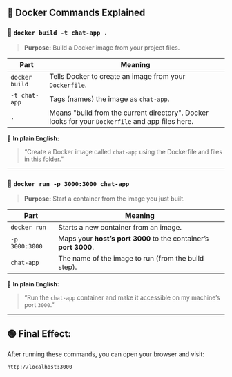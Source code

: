 ## 🐳 Docker Commands Explained

### 🔹 `docker build -t chat-app .`

> **Purpose:** Build a Docker image from your project files.

| Part | Meaning |
|------|---------|
| `docker build` | Tells Docker to create an image from your `Dockerfile`. |
| `-t chat-app` | Tags (names) the image as `chat-app`. |
| `.` | Means "build from the current directory". Docker looks for your `Dockerfile` and app files here. |

🧠 **In plain English:**  
> “Create a Docker image called `chat-app` using the Dockerfile and files in this folder.”

---

### 🔹 `docker run -p 3000:3000 chat-app`

> **Purpose:** Start a container from the image you just built.

| Part | Meaning |
|------|---------|
| `docker run` | Starts a new container from an image. |
| `-p 3000:3000` | Maps your **host’s port 3000** to the container’s **port 3000**. |
| `chat-app` | The name of the image to run (from the build step). |

🧠 **In plain English:**  
> “Run the `chat-app` container and make it accessible on my machine’s port `3000`.”

---

## 🟢 Final Effect:

After running these commands, you can open your browser and visit:

```text
http://localhost:3000
